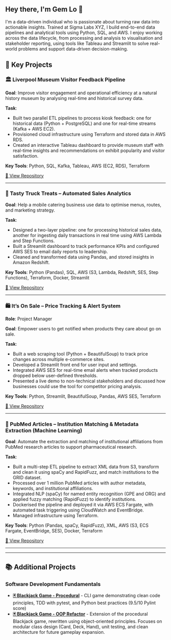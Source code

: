 ## Hey there, I'm Gem Lo 👋

I'm a data-driven individual who is passionate about turning raw data into actionable insights. Trained at Sigma Labs XYZ, I build end-to-end data pipelines and analytical tools using Python, SQL, and AWS. I enjoy working across the data lifecycle, from processing and analysis to visualisation and stakeholder reporting, using tools like Tableau and Streamlit to solve real-world problems and support data-driven decision-making.

## 🎯 Key Projects

### 🏛 Liverpool Museum Visitor Feedback Pipeline
**Goal**: Improve visitor engagement and operational efficiency at a natural history museum by analysing real-time and historical survey data.

**Task**:
- Built two parallel ETL pipelines to process kiosk feedback: one for historical data (Python + PostgreSQL) and one for real-time streams (Kafka + AWS EC2).
- Provisioned cloud infrastructure using Terraform and stored data in AWS RDS.
- Created an interactive Tableau dashboard to provide museum staff with real-time insights and recommendations on exhibit popularity and visitor satisfaction.

**Key Tools**: Python, SQL, Kafka, Tableau, AWS (EC2, RDS), Terraform

[🔗 View Repository](https://github.com/gem09lo/Liverpool-Museum-of-Natural-History-LMNH-Project) 

---

### 🍔 Tasty Truck Treats – Automated Sales Analytics
**Goal**: Help a mobile catering business use data to optimise menus, routes, and marketing strategy.

**Task**:
- Designed a two-layer pipeline: one for processing historical sales data, another for ingesting daily transactions in real time using AWS Lambda and Step Functions.
- Built a Streamlit dashboard to track performance KPIs and configured AWS SES to email daily reports to leadership.
- Cleaned and transformed data using Pandas, and stored insights in Amazon Redshift.

**Key Tools**: Python (Pandas), SQL, AWS (S3, Lambda, Redshift, SES, Step Functions), Terraform, Docker, Streamlit

[🔗 View Repository](https://github.com/gem09lo/T3-Trucks-Project) 

---

### 🛍️ It’s On Sale – Price Tracking & Alert System
**Role**: Project Manager 

**Goal**: Empower users to get notified when products they care about go on sale.

**Task**:
- Built a web scraping tool (Python + BeautifulSoup) to track price changes across multiple e-commerce sites.
- Developed a Streamlit front end for user input and settings.
- Integrated AWS SES for real-time email alerts when tracked products dropped below user-defined thresholds.
- Presented a live demo to non-technical stakeholders and discussed how businesses could use the tool for competitor pricing analysis.

**Key Tools**: Python, Streamlit, BeautifulSoup, Pandas, AWS SES, Terraform

[🔗 View Repository](https://github.com/gem09lo/PriceSlashTrack) 

---

### 🧬 PubMed Articles – Institution Matching & Metadata Extraction (Machine Learning)
**Goal**: Automate the extraction and matching of institutional affiliations from PubMed research articles to support pharmaceutical research.

**Task**:
- Built a multi-step ETL pipeline to extract XML data from S3, transform and clean it using spaCy and RapidFuzz, and match institutions to the GRID dataset.
- Processed over 1 million PubMed articles with author metadata, keywords, and institutional affiliations.
- Integrated NLP (spaCy) for named entity recognition (GPE and ORG) and applied fuzzy matching (RapidFuzz) to identify institutions.
- Dockerised the pipeline and deployed it via AWS ECS Fargate, with automated task triggering using CloudWatch and EventBridge.
- Managed infrastructure using Terraform.

**Key Tools**: Python (Pandas, spaCy, RapidFuzz), XML, AWS (S3, ECS Fargate, EventBridge, SES), Docker, Terraform

[🔗 View Repository](https://github.com/gem09lo/PubMed-Articles) 


--- 
--- 

## 📚 Additional Projects

### Software Development Fundamentals
- **[🃏 Blackjack Game - Procedural](https://github.com/gem09lo/Blackjack-Game)** - CLI game demonstrating clean code principles, TDD with pytest, and Python best practices (9.5/10 Pylint score)
- **[🃏 Blackjack Game - OOP Refactor](https://github.com/gem09lo/Blackjack-Game-OOP-)** - Extension of the procedural Blackjack game, rewritten using object-oriented principles. Focuses on modular class design (Card, Deck, Hand), unit testing, and clean architecture for future gameplay expansion.
